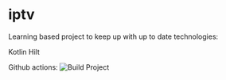 # iptv

Learning based project to keep up with up to date technologies:

Kotlin
Hilt


Github actions:
![Build Project](https://github.com/slikasgiedrius/iptv/workflows/Build%20Project/badge.svg)
